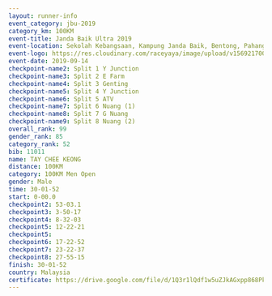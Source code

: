 ```yaml
---
layout: runner-info 
event_category: jbu-2019 
category_km: 100KM 
event-title: Janda Baik Ultra 2019  
event-location: Sekolah Kebangsaan, Kampung Janda Baik, Bentong, Pahang, Malaysia 
event-logo: https://res.cloudinary.com/raceyaya/image/upload/v1569217009/logo/janda-baik_vch1pc.jpg 
event-date: 2019-09-14 
checkpoint-name2: Split 1 Y Junction 
checkpoint-name3: Split 2 E Farm 
checkpoint-name4: Split 3 Genting 
checkpoint-name5: Split 4 Y Junction 
checkpoint-name6: Split 5 ATV 
checkpoint-name7: Split 6 Nuang (1) 
checkpoint-name8: Split 7 G Nuang 
checkpoint-name9: Split 8 Nuang (2) 
overall_rank: 99
gender_rank: 85
category_rank: 52
bib: 11011
name: TAY CHEE KEONG
distance: 100KM
category: 100KM Men Open
gender: Male
time: 30-01-52
start: 0-00.0
checkpoint2: 53-03.1
checkpoint3: 3-50-17
checkpoint4: 8-32-03
checkpoint5: 12-22-21
checkpoint5: 
checkpoint6: 17-22-52
checkpoint7: 23-22-37
checkpoint8: 27-55-15
finish: 30-01-52
country: Malaysia
certificate: https://drive.google.com/file/d/1Q3r1lQdf1w5uZJkAGxpp868PkJhl1C8T/view?usp=sharing
---
```

